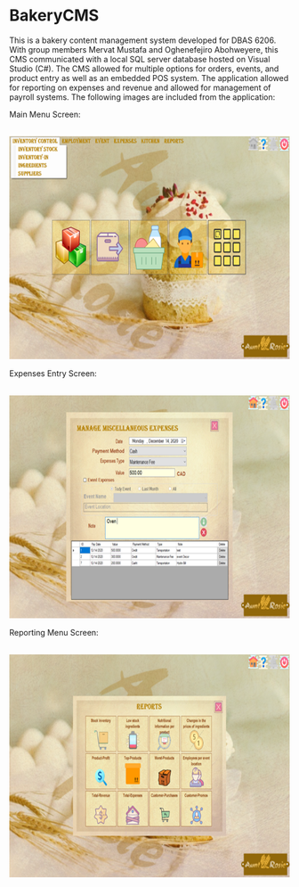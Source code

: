 # BakeryCMS
This is a bakery content management system developed for DBAS 6206. With group members Mervat Mustafa and Oghenefejiro Abohweyere, this CMS communicated with a local SQL server database hosted on Visual Studio (C#). The CMS allowed for multiple options for orders, events, and product entry as well as an embedded POS system. The application allowed for reporting on expenses and revenue and allowed for management of payroll systems. The following images are included from the application:

Main Menu Screen:

<br>
<img height = "400" src = "https://github.com/jayagullano/BakeryCMS/blob/main/Picture3.png"/>
<br>

Expenses Entry Screen:

<br>
<img height = "400" src = "https://github.com/jayagullano/BakeryCMS/blob/main/Picture2.png"/>
<br>

Reporting Menu Screen: 

<br>
<img height = "400" src = "https://github.com/jayagullano/BakeryCMS/blob/main/Picture1.png"/>
<br>
